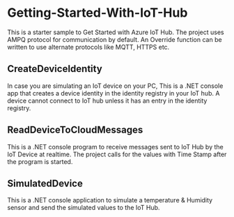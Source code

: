 # Getting-Started-With-IoT-Hub

This is a starter sample to Get Started with Azure IoT Hub. The project uses AMPQ protocol for communication by default. An Override function can be written to use alternate protocols like MQTT, HTTPS etc.

## CreateDeviceIdentity
In case you are simulating an IoT device on your PC, 
This is a .NET console app that creates a device identity in the identity registry in your IoT hub. A device cannot connect to IoT hub unless it has an entry in the identity registry.

## ReadDeviceToCloudMessages
This is a .NET console program to receive messages sent to IoT Hub by the IoT Device at realtime. The project calls for the values with Time Stamp after the program is started.

## SimulatedDevice
This is a .NET console application to simulate a temperature & Humidity sensor and send the simulated values to the IoT Hub.

